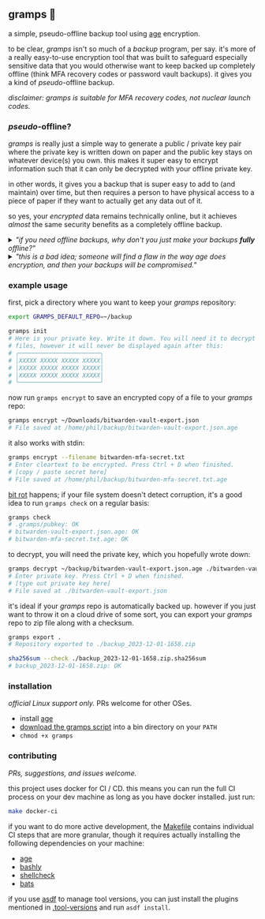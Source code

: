 ## gramps 👴

a simple, pseudo-offline backup tool using [age](https://github.com/FiloSottile/age)
encryption.

to be clear, _gramps_ isn't so much of a _backup_ program, per say. it's more of a
really easy-to-use encryption tool that was built to safeguard especially sensitive data
that you would otherwise want to keep backed up completely offline (think MFA recovery
codes or password vault backups). it gives you a kind of _pseudo_-offline backup.

_disclaimer: gramps is suitable for MFA recovery codes, not nuclear launch codes._

### _pseudo_-offline?

_gramps_ is really just a simple way to generate a public / private key pair where the
private key is written down on paper and the public key stays on whatever device(s) you
own. this makes it super easy to encrypt information such that it can only be decrypted
with your offline private key.

in other words, it gives you a backup that is super easy to add to (and maintain) over
time, but then requires a person to have physical access to a piece of paper if they
want to actually get any data out of it.

so yes, your _encrypted_ data remains technically online, but it achieves _almost_ the
same security benefits as a completely offline backup.

<details>
<summary>
<em>"if you need offline backups, why don't you just make your backups
<strong>fully</strong> offline?"</em>
</summary>
<br>

there are a few reasons to avoid normal 100% offline backups. off the top of my head:

1. "offline" in this sense usually means "on an air-gapped or powered-off device." these
   devices require maintenance and regular checks to make sure they're still working or
   their storage isn't corrupted. _and you can't easily automate those tasks._ you have
   to depend on unreliable human meat bags to do that regular maintenance.
2. fully-offline backup data is hard to keep up-to-date. you _know_ your future self
   will rarely find the time to deal with the hassle of updating a fully-offline
   backup. there's not much point in restoring an offline backup when the information it
   contains is no longer relevant.

on the other hand, if the only offline bit of data is your decryption key on a piece
of paper, maintenance isn't any more difficult than regular run-of-the-mill backup
maintenance. testing your offline-ish backup looks the same as testing an online backup,
with the additional step of going to your sock drawer to dig out your private key,
and entering it into the terminal to make sure it still decrypts your files, which is
probably about 2 minutes of additional effort.
</details>

<details>
<summary>
<em>"this is a bad idea; someone will find a flaw in the way age does encryption, and
then your backups will be compromised."</em>
</summary>
<br>

yup. this isn't about keeping your data confidential _forever_. it's about adding a
layer of security to more sensitive stuff that will _probably_ be effective for the next
few years. if you're afraid someone will keep your data around until the encryption is
broken, you should do some things like rotate your MFA recovery codes and change your
passwords. then create a new backup with more advanced cryptography.

</details>

### example usage

first, pick a directory where you want to keep your _gramps_ repository:

```bash
export GRAMPS_DEFAULT_REPO=~/backup

gramps init
# Here is your private key. Write it down. You will need it to decrypt
# files, however it will never be displayed again after this:
# ╭───────────────────────╮
# │XXXXX XXXXX XXXXX XXXXX│
# │XXXXX XXXXX XXXXX XXXXX│
# │XXXXX XXXXX XXXXX XXXXX│
# ╰───────────────────────╯
```

now run `gramps encrypt` to save an encrypted copy of a file to your _gramps_ repo:

```bash
gramps encrypt ~/Downloads/bitwarden-vault-export.json
# File saved at /home/phil/backup/bitwarden-vault-export.json.age
```

it also works with stdin:

```bash
gramps encrypt --filename bitwarden-mfa-secret.txt
# Enter cleartext to be encrypted. Press Ctrl + D when finished.
# [copy / paste secret here]
# File saved at /home/phil/backup/bitwarden-mfa-secret.txt.age
```

[bit rot](https://en.wikipedia.org/wiki/Data_degradation) happens; if your file system
doesn't detect corruption, it's a good idea to run `gramps check` on a regular basis:

```bash
gramps check
# .gramps/pubkey: OK
# bitwarden-vault-export.json.age: OK
# bitwarden-mfa-secret.txt.age: OK
```

to decrypt, you will need the private key, which you hopefully wrote down:

```bash
gramps decrypt ~/backup/bitwarden-vault-export.json.age ./bitwarden-vault-export.json
# Enter private key. Press Ctrl + D when finished.
# [type out private key here]
# File saved at ./bitwarden-vault-export.json
```

it's ideal if your _gramps_ repo is automatically backed up. however if you just want
to throw it on a cloud drive of some sort, you can export your _gramps_ repo to zip file
along with a checksum.

```bash
gramps export .
# Repository exported to ./backup_2023-12-01-1658.zip

sha256sum --check ./backup_2023-12-01-1658.zip.sha256sum
# backup_2023-12-01-1658.zip: OK
```

### installation

_official Linux support only._ PRs welcome for other OSes.

* install [age](https://github.com/FiloSottile/age)
* [download the gramps script](https://github.com/pcrockett/gramps/releases/latest/download/gramps)
    into a bin directory on your `PATH`
* `chmod +x gramps`

### contributing

_PRs, suggestions, and issues welcome._

this project uses docker for CI / CD. this means you can run the full CI process on your
dev machine as long as you have docker installed. just run:

```bash
make docker-ci
```

if you want to do more active development, the [Makefile](Makefile) contains individual
CI steps that are more granular, though it requires actually installing the following
dependencies on your machine:

* [age](https://github.com/FiloSottile/age)
* [bashly](https://bashly.dannyb.co/)
* [shellcheck](https://github.com/koalaman/shellcheck/)
* [bats](https://github.com/bats-core/bats-core)

if you use [asdf](https://asdf-vm.com/) to manage tool versions, you can just install
the plugins mentioned in [.tool-versions](.tool-versions) and run `asdf install`.
